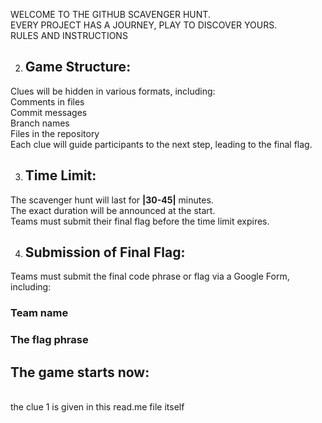 WELCOME TO THE GITHUB SCAVENGER HUNT.
</br>
EVERY PROJECT HAS A JOURNEY, PLAY TO DISCOVER YOURS.
</br>
RULES AND INSTRUCTIONS
</br>

2. ## Game Structure:
  Clues will be hidden in various formats, including:
  </br>
  Comments in files
  </br>
  Commit messages
  </br>
  Branch names
  </br>
  Files in the repository
  </br>
  Each clue will guide participants to the next step, leading to the final flag.
  </br>

3. ## Time Limit:
  The scavenger hunt will last for **|30-45|** minutes. 
  </br>
  The exact duration will be announced at the start.
  </br>
  Teams must submit their final flag before the time limit expires.
  </br>

4. ## Submission of Final Flag:
  Teams must submit the final code phrase or flag via a Google Form, including:
  </br>
  ### Team name
  ### The flag phrase

  ## The game starts now:
  </br>
  the clue 1 is given in this read.me file itself
